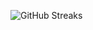 ![GitHub Streaks](https://github-streaks-mqc9.onrender.com/streak/happilli/image?theme=midnight&cache_bust=1742968697)
